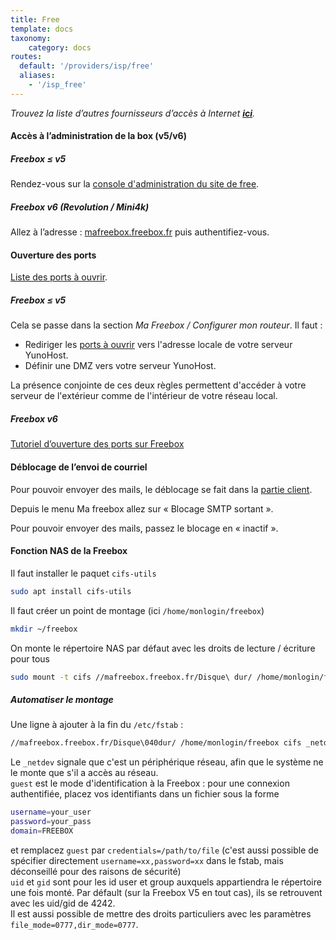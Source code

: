 ```yaml
---
title: Free
template: docs
taxonomy:
    category: docs
routes:
  default: '/providers/isp/free'
  aliases:
    - '/isp_free'
---
```


*Trouvez la liste d’autres fournisseurs d’accès à Internet **[ici](/isp)**.*

#### Accès à l’administration de la box (v5/v6)

##### Freebox ≤ v5

Rendez-vous sur la [console d'administration du site de free](https://subscribe.free.fr/login/).

##### Freebox v6 (Revolution / Mini4k)

Allez à l’adresse : [mafreebox.freebox.fr](http://mafreebox.freebox.fr) puis authentifiez-vous.

#### Ouverture des ports

[Liste des ports à ouvrir](/isp_box_config).

##### Freebox ≤ v5

Cela se passe dans la section *Ma Freebox / Configurer mon routeur*. Il faut :

- Rediriger les [ports à ouvrir](/isp_box_config) vers l'adresse locale de votre serveur YunoHost.
- Définir une DMZ vers votre serveur YunoHost.

La présence conjointe de ces deux règles permettent d'accéder à votre serveur de l'extérieur comme de l'intérieur de votre réseau local.

##### Freebox v6

[Tutoriel d’ouverture des ports sur Freebox](http://www.astuces-pratiques.fr/informatique/ouvrir-un-port-sur-la-freebox-revolution)

#### Déblocage de l’envoi de courriel

Pour pouvoir envoyer des mails, le déblocage se fait dans la [partie client](https://subscribe.free.fr/login/).

Depuis le menu Ma freebox allez sur « Blocage SMTP sortant ».

Pour pouvoir envoyer des mails, passez le blocage en « inactif ».

#### Fonction NAS de la Freebox

Il faut installer le paquet `cifs-utils`

```bash
sudo apt install cifs-utils
```

Il faut créer un point de montage (ici `/home/monlogin/freebox`)

```bash
mkdir ~/freebox
```

On monte le répertoire NAS par défaut avec les droits de lecture / écriture pour tous

```bash
sudo mount -t cifs //mafreebox.freebox.fr/Disque\ dur/ /home/monlogin/freebox -o guest,iocharset=utf8,file_mode=0777,dir_mode=0777
```

##### Automatiser le montage  

Une ligne à ajouter à la fin du `/etc/fstab` :

```bash
//mafreebox.freebox.fr/Disque\040dur/ /home/monlogin/freebox cifs _netdev,guest,uid=monlogin,gid=users,iocharset=utf8 0 0
```

Le `_netdev` signale que c'est un périphérique réseau, afin que le système ne le monte que s'il a accès au réseau.  
`guest` est le mode d'identification à la Freebox : pour une connexion authentifiée, placez vos identifiants dans un fichier sous la forme

```bash
username=your_user
password=your_pass
domain=FREEBOX
```  

et remplacez `guest` par `credentials=/path/to/file` (c'est aussi possible de spécifier directement `username=xx,password=xx` dans le fstab, mais déconseillé pour des raisons de sécurité)  
`uid` et `gid` sont pour les id user et group auxquels appartiendra le répertoire une fois monté. Par défault (sur la Freebox V5 en tout cas), ils se retrouvent avec les uid/gid de 4242.  
Il est aussi possible de mettre des droits particuliers avec les paramètres `file_mode=0777,dir_mode=0777`.
